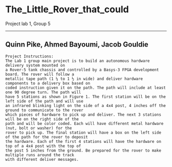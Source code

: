 # The_Little_Rover_that_could
 
 Project lab 1, Group 5
 
  ----------------------------------------- 
  Quinn Pike, Ahmed Bayoumi, Jacob Gouldie
  ----------------------------------------

~~~~~~~~~~~~~~~~~~~~~~~~~~~~~~~~~~~~~~
Project Instructions:
The Lab 1 group main project is to build an autonomous hardware delivery system mounted on
a Rover-5 tank chassis and controlled by a Basys-3 FPGA development board. The rover will follow a
metallic tape path (1 ¼ to 1 ½ in wide) and deliver hardware components to a delivery box based on
coded instruction given it on the path. The path will include at least one 90 degree turn. The path will
have 5 stations as shown in Figure 1. The first station will be on the left side of the path and will use
an infrared blinking light on the side of a 4x4 post, 4 inches off the ground to communicate to the rover
which pieces of hardware to pick up and deliver. The next 3 stations will be on the right side of the
path and will be color coded. Each will have different metal hardware (nut, bolt or washer) for the
rover to pick up. The final station will have a box on the left side of the path for the rover to deposit
the hardware. Each of the first 4 stations will have the hardware on top of a 4x4 post with the top of
the post 5 inches from the ground. Be prepared for the rover to make multiple runs around the track
with different deliver messages.
~~~~~~~~~~~~~~~~~~~~~~~~~~~~~~~~~~~~~~
